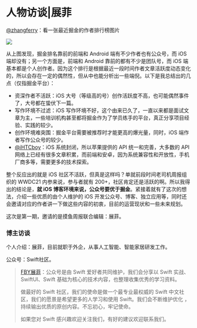 # 人物访谈|展菲

[@zhangferry](https://zhangferry.com)：看一张最近掘金的作者排行榜图片

![](http://r9ccmp2wy.hb-bkt.clouddn.com/Images/juejin_rank.png)

从上图发现，掘金排名靠前的前端和 Android 端有不少作者也有公众号，而 iOS 端却没有；另一个方面是，前端和 Android 靠前的都有不少是团队号，而 iOS 端基本都是个人创作者。因为这个排行是根据最近一段时间作者文章活跃度动态变化的，所以会存在一定的偶然性，但从中也能分析出一些端倪。以下是我总结出的几点（仅指掘金平台）：

* 资深作者不活跃：iOS 大号（等级高的号）创作活跃度不高，也可能偶然事件了，大号都在蛰伏下一篇。
* 写作环境不过滤：iOS 写作环境不好，这个由来已久了，一直以来都是面试文章为主，一些培训机构甚至都将掘金作为了学员练手的平台，真正分享项目经验、实践的较少。
* 创作环境难突围：掘金平台需要被推荐时才能更高的爆光量，同时，iOS 端作者写作公众号的较少。
* [@iHTCboy](https://ihtcboy.com/)：iOS 系统封闭，所以苹果提供的 API 统一和完善，大多数的 API 网络上已经有很多文章积累，而前端和安卓，因为系统兼容性和开放性，手机厂商多等，需要更多的技术探索。

整个反应出的就是 iOS 社区不活跃，但真是这样吗？单就前段时间老司机周报组织的 WWDC21 内参来说，参与者就有 200+，社区肯定还是活跃的啊。所以我得出的结论是，**就 iOS 博客环境来说，公众号要优于掘金**。紧接着就有了这次的想法，介绍一些优质的由个人维护的 iOS 开发公众号、博客、独立应用等，同时还会邀请对应的作者讲一下做这些内容的初衷，目前的运营现状和一些未来规划。

这次是第一期，邀请的是摸鱼周报联合编辑：展菲。

### 博主访谈

个人介绍：展菲，目前就职于外企，从事人工智能、智能家居研发工作。

公众号：Swift社区。

> [FBY展菲](https://github.com/fanbaoying)：公众号是由 Swift 爱好者共同维护，我们会分享以 Swift 实战、SwiftUI、Swift 基础为核心的技术内容，也整理收集优秀的学习资料。
>
> 做最好的 Swift 社区，我们的使命是做一个最专业最权威的 Swift 中文社区，我们的愿景是希望更多的人学习和使用 Swift。我们会不断维护优化
> ，持续输出优质的原创内容。不忘初心，牢记使命。
>
> 如果您对 Swift 感兴趣欢迎关注我们，有好的建议欢迎联系我们。

